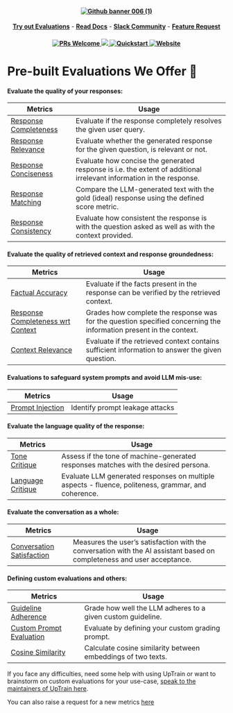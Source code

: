<h4 align="center">
  <a href="https://uptrain.ai">
   <img alt="Github banner 006 (1)" src="https://github.com/uptrain-ai/uptrain/assets/108270398/96ac1505-7811-4e12-958e-fce9519542a1"/>
  </a>
</h4>

<p align="center">
<a href="https://demo.uptrain.ai/evals_demo/" rel="nofollow"><strong>Try out Evaluations</strong></a>
-
<a href="https://docs.uptrain.ai/getting-started/introduction" rel="nofollow"><strong>Read Docs</strong></a>
-
<a href="https://join.slack.com/t/uptraincommunity/shared_invite/zt-1yih3aojn-CEoR_gAh6PDSknhFmuaJeg" rel="nofollow"><strong>Slack Community</strong></a>
-
<a href="https://github.com/uptrain-ai/uptrain/issues/new?assignees=&labels=enhancement&template=feature_request.md&title=" rel="nofollow"><strong>Feature Request</strong></a>
</p>

<h4 align="center">
<a href='https://github.com/uptrain-ai/uptrain/blob/main/CONTRIBUTING.md'>
    <img alt='PRs Welcome' src='https://img.shields.io/badge/PRs-welcome-blue.svg?style=shields'/>
  </a>
  <a href="https://github.com/uptrain-ai/uptrain/graphs/contributors">
    <img src="https://img.shields.io/github/contributors/uptrain-ai/uptrain" />
  </a>
  <a href="https://docs.uptrain.ai/getting-started/quickstart">
    <img src="https://img.shields.io/badge/Quickstart-tutorial-orange" alt="Quickstart" />
  </a>
  <a href="https://uptrain.ai/">
    <img src="https://img.shields.io/badge/UpTrain-Website-red" alt="Website" />
  </a>
</h4>


# Pre-built Evaluations We Offer 📝

#### Evaluate the quality of your responses: 

| Metrics  | Usage | 
|------------|----------|
| [Response Completeness](https://github.com/uptrain-ai/uptrain/blob/main/examples/checks/response_quality/completeness.ipynb)        | Evaluate if the response completely resolves the given user query.      | 
| [Response Relevance](https://github.com/uptrain-ai/uptrain/blob/main/examples/checks/response_quality/relevance.ipynb)      | Evaluate whether the generated response for the given question, is relevant or not.    | 
| [Response Conciseness](https://github.com/uptrain-ai/uptrain/blob/main/examples/checks/response_quality/conciseness.ipynb) | Evaluate how concise the generated response is i.e. the extent of additional irrelevant information in the response.    | 
| [Response Matching ](https://github.com/uptrain-ai/uptrain/blob/main)  | Compare the LLM-generated text with the gold (ideal) response using the defined score metric.  |
| [Response Consistency](https://github.com/uptrain-ai/uptrain/blob/main/examples/checks/response_quality/consistency.ipynb)   | Evaluate how consistent the response is with the question asked as well as with the context provided.  |


#### Evaluate the quality of retrieved context and response groundedness:

| Metrics  | Usage | 
|------------|----------|
| [Factual Accuracy](https://github.com/uptrain-ai/uptrain/blob/main/examples/checks/context_awareness/factual_accuracy.ipynb)       | Evaluate if the facts present in the response can be verified by the retrieved context.    | 
| [Response Completeness wrt Context](https://github.com/uptrain-ai/uptrain/blob/main/examples/checks/context_awareness/response_completeness_wrt_context.ipynb)      | Grades how complete the response was for the question specified concerning the information present in the context.| 
| [Context Relevance](https://github.com/uptrain-ai/uptrain/blob/main/examples/checks/context_awareness/relevance.ipynb) | Evaluate if the retrieved context contains sufficient information to answer the given question.    | 


#### Evaluations to safeguard system prompts and avoid LLM mis-use:

| Metrics  | Usage | 
|------------|----------|
| [Prompt Injection](https://github.com/uptrain-ai/uptrain/blob/main/examples/checks/safeguarding/system_prompt_injection.ipynb)       | Identify prompt leakage attacks| 


#### Evaluate the language quality of the response:

| Metrics  | Usage | 
|------------|----------|
| [Tone Critique](https://github.com/uptrain-ai/uptrain/blob/main/examples/checks/language_features/tone_critique.ipynb)       | Assess if the tone of machine-generated responses matches with the desired persona.| 
| [Language Critique](https://github.com/uptrain-ai/uptrain/blob/main/examples/checks/language_features/language_critique.ipynb)       | Evaluate LLM generated responses on multiple aspects - fluence, politeness, grammar, and coherence.| 

#### Evaluate the conversation as a whole:

| Metrics  | Usage | 
|------------|----------|
| [Conversation Satisfaction](https://github.com/uptrain-ai/uptrain/blob/main/examples/checks/conversation/conversation_satisfaction.ipynb)       | Measures the user’s satisfaction with the conversation with the AI assistant based on completeness and user acceptance.| 

#### Defining custom evaluations and others:

| Metrics  | Usage | 
|------------|----------|
| [Guideline Adherence](https://github.com/uptrain-ai/uptrain/blob/main/examples/checks/custom/guideline_adherence.ipynb)       | Grade how well the LLM adheres to a given custom guideline.| 
| [Custom Prompt Evaluation](https://github.com/uptrain-ai/uptrain/blob/main)       | Evaluate by defining your custom grading prompt.| 
| [Cosine Similarity](https://github.com/uptrain-ai/uptrain/blob/main/examples/checks/custom/cosine_similarity.ipynb)       | Calculate cosine similarity between embeddings of two texts.| 

If you face any difficulties, need some help with using UpTrain or want to brainstorm on custom evaluations for your use-case, [speak to the maintainers of UpTrain here](https://calendly.com/uptrain-sourabh/30min).

You can also raise a request for a new metrics [here](https://github.com/uptrain-ai/uptrain/issues/new?assignees=&labels=enhancement&template=feature_request.md&title=)